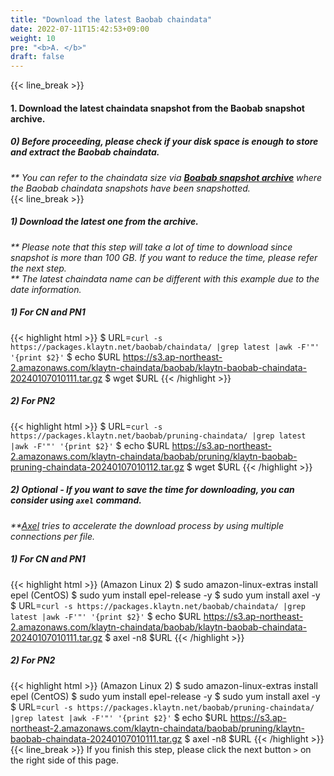 ```yaml
---
title: "Download the latest Baobab chaindata"
date: 2022-07-11T15:42:53+09:00
weight: 10
pre: "<b>A. </b>"
draft: false
---
```


{{< line_break >}}
#### 1. Download the latest chaindata snapshot from the Baobab snapshot archive.
##### 0) Before proceeding, please check if your disk space is enough to store and extract the Baobab chaindata.
_** You can refer to the chaindata size via **[Boabab snapshot archive](https://packages.klaytn.net/baobab/chaindata/)** where the Baobab chaindata snapshots have been snapshotted._   
{{< line_break >}}

##### 1) Download the latest one from the archive.
_** Please note that this step will take a lot of time to download since snapshot is more than 100 GB. If you want to reduce the time, please refer the next step._   
_** The latest chaindata name can be different with this example due to the date information._
##### 1) For CN and PN1
{{< highlight html >}}
$ URL=`curl -s https://packages.klaytn.net/baobab/chaindata/ |grep latest |awk -F'"' '{print $2}'`
$ echo $URL
https://s3.ap-northeast-2.amazonaws.com/klaytn-chaindata/baobab/klaytn-baobab-chaindata-20240107010111.tar.gz
$ wget $URL
{{< /highlight >}}
##### 2) For PN2
{{< highlight html >}}
$ URL=`curl -s https://packages.klaytn.net/baobab/pruning-chaindata/ |grep latest |awk -F'"' '{print $2}'`
$ echo $URL
https://s3.ap-northeast-2.amazonaws.com/klaytn-chaindata/baobab/pruning/klaytn-baobab-pruning-chaindata-20240107010112.tar.gz
$ wget $URL
{{< /highlight >}}

##### 2) Optional - If you want to save the time for downloading, you can consider using ```axel``` command.   
_**[Axel](https://github.com/axel-download-accelerator/axel) tries to accelerate the download process by using multiple connections per file._
##### 1) For CN and PN1
{{< highlight html >}}
(Amazon Linux 2) $ sudo amazon-linux-extras install epel
(CentOS) $ sudo yum install epel-release -y
$ sudo yum install axel -y
$ URL=`curl -s https://packages.klaytn.net/baobab/chaindata/ |grep latest |awk -F'"' '{print $2}'`
$ echo $URL
https://s3.ap-northeast-2.amazonaws.com/klaytn-chaindata/baobab/klaytn-baobab-chaindata-20240107010111.tar.gz
$ axel -n8 $URL
{{< /highlight >}}
##### 2) For PN2
{{< highlight html >}}
(Amazon Linux 2) $ sudo amazon-linux-extras install epel
(CentOS) $ sudo yum install epel-release -y
$ sudo yum install axel -y
$ URL=`curl -s https://packages.klaytn.net/baobab/pruning-chaindata/ |grep latest |awk -F'"' '{print $2}'`
$ echo $URL
https://s3.ap-northeast-2.amazonaws.com/klaytn-chaindata/baobab/pruning/klaytn-baobab-chaindata-20240107010111.tar.gz
$ axel -n8 $URL
{{< /highlight >}}
{{< line_break >}}
If you finish this step, please click the next button ```>``` on the right side of this page.
